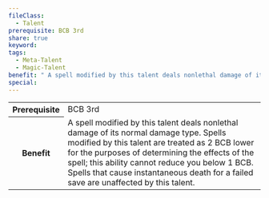 ```yaml
---
fileClass:
  - Talent
prerequisite: BCB 3rd
share: true
keyword: 
tags:
  - Meta-Talent
  - Magic-Talent
benefit: " A spell modified by this talent deals nonlethal damage of its normal damage type. Spells modified by this talent are treated as 2 BCB lower for the purposes of determining the effects of the spell; this ability cannot reduce you below 1 BCB. Spells that cause instantaneous death for a failed save are unaffected by this talent."
special: 
---
```

<p><span dir="ltr" style="overflow-x: auto;"><table><tbody><tr><th dir="ltr">Prerequisite</th><td dir="ltr">BCB 3rd</td></tr><tr><th dir="ltr">Benefit</th><td dir="ltr"> A spell modified by this talent deals nonlethal damage of its normal damage type. Spells modified by this talent are treated as 2 BCB lower for the purposes of determining the effects of the spell; this ability cannot reduce you below 1 BCB. Spells that cause instantaneous death for a failed save are unaffected by this talent.</td></tr></tbody></table></span></p>